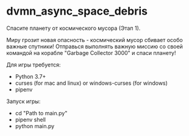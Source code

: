 # dvmn_async_space_debris

Спасите планету от космического мусора (Этап 1).

Миру грозит новая опасность - космический мусор сбивает особо важные спутники! Отправься выполнять важную миссию со своей командой на корабле "Garbage Collector 3000" и спаси планету!

Для игры требуется:
* Python 3.7+
* curses (for mac and linux) or windows-curses (for windows)
* pipenv

Запуск игры:
* cd "Path to main.py"
* pipenv shell
* python main.py
